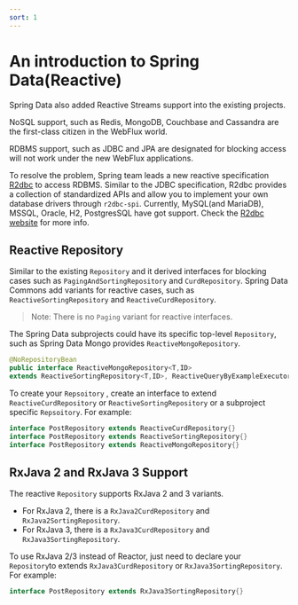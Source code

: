 ```yaml
---
sort: 1
---
```


# An introduction to Spring Data(Reactive)

Spring Data also added Reactive Streams support into the existing projects.

NoSQL support, such as Redis, MongoDB, Couchbase and Cassandra are the first-class citizen in the WebFlux world.

RDBMS support, such as JDBC and JPA are designated for blocking access will not work under the new WebFlux applications. 

To resolve the problem, Spring team leads a new reactive specification [R2dbc](https://R2dbc.io) to access RDBMS. Similar to the JDBC specification, R2dbc provides a collection of standardized APIs and allow you to implement your own database drivers through `r2dbc-spi`. Currently, MySQL(and MariaDB), MSSQL, Oracle, H2, PostgresSQL have got support.  Check the [R2dbc website](https://r2dbc.io/) for more info. 

## Reactive Repository

Similar to the existing `Repository` and it derived interfaces for blocking cases such as `PagingAndSortingRepository` and `CurdRepository`. Spring Data Commons add variants for reactive cases, such as `ReactiveSortingRepository` and `ReactiveCurdRepository`.

> Note: There is no `Paging` variant for reactive interfaces.

The Spring Data subprojects could have its specific top-level `Repository`, such as Spring Data Mongo provides `ReactiveMongoRepository`.

```java
@NoRepositoryBean
public interface ReactiveMongoRepository<T,ID>
extends ReactiveSortingRepository<T,ID>, ReactiveQueryByExampleExecutor<T>{...}
```

To create  your `Repsoitory` ,  create an interface to extend `ReactiveCurdRepository` or `ReactiveSortingRepository`  or a subproject specific `Repsoitory`.  For example:

```java
interface PostRepository extends ReactiveCurdRepository{}
interface PostRepository extends ReactiveSortingRepository{}
interface PostRepository extends ReactiveMongoRepository{}
```

## RxJava 2 and RxJava 3 Support 

The reactive  `Repository` supports RxJava 2 and 3 variants.

* For RxJava 2, there is a `RxJava2CurdRepository` and `RxJava2SortingRepository`.
* For RxJava 3, there is a `RxJava3CurdRepository` and `RxJava3SortingRepository`. 

To use RxJava 2/3 instead of Reactor, just need to declare your `Repository`to extends  `RxJava3CurdRepository` or `RxJava3SortingRepository`. For example:

```java
interface PostRepository extends RxJava3SortingRepository{}
```